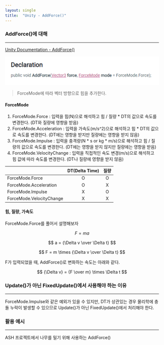 ```yaml
---
layout: single
title:  "Unity - AddForce()"
---
```


### AddForce()에 대해
---
[Unity Documentation - AddForce()](https://docs.unity3d.com/ScriptReference/Rigidbody.AddForce.html)

![Alt text](/assets/images/unity/image.png)

> ForceMode에 따라 벡터 방향으로 힘을 추가한다.

#### ForceMode
1. ForceMode.Force : 입력을 힘(N)으로 해석하고 힘 / 질량 * DT의 값으로 속도를 변경한다. (DT와 질량에 영향을 받음)
2. ForceMode.Acceleration : 입력을 가속도(m/s^2)으로 해석하고 힘 * DT의 값으로 속도를 변경한다. (DT에는 영향을 받지만 질량에는 영향을 받지 않음)
3. ForceMode.Impulse : 입력을 충격량(N * s or kg * m/s)으로 해석하고 힘 / 질량의 값으로 속도를 변경한다. (DT에는 영향을 받지 않지만 질량에는 영향을 받음)
4. ForceMode.VelocityChange : 입력을 직접적인 속도 변경(m/s)으로 해석하고 힘 값에 따라 속도를 변경한다. (DT나 질량에 영향을 받지 않음)

|                 | DT(Delta Time) | 질량 |
|-----------------|:----:|:----:|
| ForceMode.Force | O | O |
| ForceMode.Acceleration | O | X |
| ForceMode.Impulse | X | O |
| ForceMode.VelocityChange | X | X |

#### 힘, 질량, 가속도

ForceMode.Force를 풀어서 설명해보자

$$
{F = ma}
$$

$$
a = {\Delta v \over \Delta t}
$$

$$
F = m \times {\Delta v \over \Delta t}
$$

F가 입력되었을 때, AddForce()로 변화하는 속도는 아래와 같다.

$$
{\Delta v} = {F \over m} \times \Delta t
$$

### Update()가 아닌 FixedUpdate()에서 사용해야 하는 이유
---
ForceMode.Impulse와 같은 예외가 있을 수 있지만, DT가 상관있는 경우 물리학에 충돌 누락이 발생할 수 있으므로 Update()가 아닌 FixedUpdate()에서 처리해야 한다.

### 활용 예시
---
ASH 프로젝트에서 나무를 밀기 위해 사용하는 AddForce()